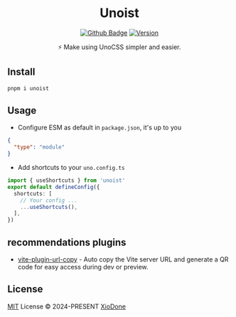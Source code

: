 <h1 align="center">
Unoist
</h1>

<p align="center">
<a href="https://github.com/XioDone/unoist" target="_blank"><img alt="Github Badge" src="https://img.shields.io/badge/Star---?logo=github&logoColor=aliceblue&labelColor=18181B&color=61C200"></a>
<a href="https://www.npmjs.com/package/unoist" target="_blank"><img src="https://img.shields.io/npm/v/unoist.svg?style=flat&colorA=18181B&colorB=28CF8D" alt="Version"></a>
</p>

<p align="center">⚡️ Make using UnoCSS simpler and easier.</p>

## Install

```bash
pnpm i unoist
```

## Usage

- Configure ESM as default in `package.json`, it's up to you

```json
{
  "type": "module"
}
```

- Add shortcuts to your `uno.config.ts`

```ts
import { useShortcuts } from 'unoist'
export default defineConfig({
  shortcuts: [
    // Your config ...
    ...useShortcuts(),
  ],
})
```

## recommendations plugins

- [vite-plugin-url-copy](https://www.npmjs.com/package/vite-plugin-url-copy) - Auto copy the Vite server URL and generate a QR code for easy access during dev or preview.

## License

[MIT](./LICENSE) License © 2024-PRESENT [XioDone](https://github.com/XioDone)
